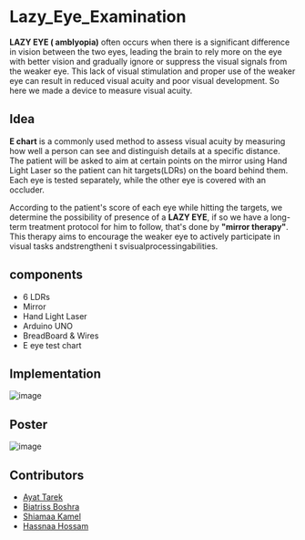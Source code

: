 # Lazy_Eye_Examination
<p> <b>LAZY EYE ( amblyopia)</b> often occurs when there is a significant difference in vision between the two eyes, leading the brain to rely more on the eye with better vision and gradually ignore or suppress the visual signals from the weaker eye. This lack of visual stimulation and proper use of the weaker eye can result in reduced visual acuity and poor visual development. So here we made a device to measure visual acuity.</p>

 ## Idea 
<p> <b>E chart</b> is a commonly used method to assess visual acuity by measuring how well a person can see and distinguish details at a specific distance.
The patient will be asked to aim at certain points on the mirror using Hand Light Laser so the patient can hit targets(LDRs) on the board behind them. Each eye is tested separately, while the other eye is covered with an occluder.

According to the patient's score of each eye while
hitting the targets, we determine the possibility of presence of a <b>LAZY EYE</b>, if so we have a long-term
treatment protocol for him to follow, that's done by <b>"mirror therapy"</b>. This therapy aims to encourage the weaker eye to actively participate in visual tasks
andstrengtheni t svisualprocessingabilities.</p>

## components
- 6 LDRs 
- Mirror
- Hand Light Laser
- Arduino UNO
- BreadBoard & Wires
- E eye test chart

## Implementation

![image](https://user-images.githubusercontent.com/111397736/261156791-ecc75158-7913-48b7-a327-44da69285d9a.jpg)

## Poster

![image](https://user-images.githubusercontent.com/111397736/261157456-09a26d72-2b49-40e9-ac91-eebc53eddc9e.jpg)

## Contributors
- [Ayat Tarek](https://github.com/Ayat-Tarek)
- [Biatriss Boshra](https://github.com/Biatris-003)
- [Shiamaa Kamel](https://github.com/Shaimaakamel474)
- [Hassnaa Hossam](https://github.com/hassnaa11)
